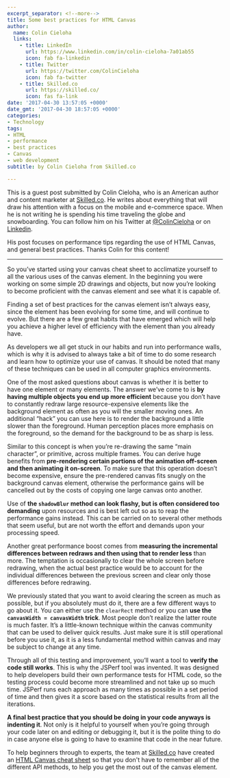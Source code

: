 ```yaml
---
excerpt_separator: <!--more-->
title: Some best practices for HTML Canvas
author:
  name: Colin Cieloha
  links:
    - title: LinkedIn
      url: https://www.linkedin.com/in/colin-cieloha-7a01ab55
      icon: fab fa-linkedin
    - title: Twitter
      url: https://twitter.com/ColinCieloha
      icon: fab fa-twitter
    - title: Skilled.co
      url: https://skilled.co/
      icon: fas fa-link
date: '2017-04-30 13:57:05 +0000'
date_gmt: '2017-04-30 18:57:05 +0000'
categories:
- Technology
tags:
- HTML
- performance
- best practices
- Canvas
- web development
subtitle: by Colin Cieloha from Skilled.co

---
```


This is a guest post submitted by Colin Cieloha, who is an American author and content marketer at [Skilled.co](https://skilled.co/). He writes about everything that will draw his attention with a focus on the mobile and e-commerce space. When he is not writing he is spending his time traveling the globe and snowboarding. You can follow him on his Twitter at [@ColinCieloha](https://twitter.com/ColinCieloha) or on [Linkedin](https://www.linkedin.com/in/colin-cieloha-7a01ab55).

His post focuses on performance tips regarding the use of HTML Canvas, and general best practices. Thanks Colin for this content!

---

So you&rsquo;ve started using your canvas cheat sheet to acclimatize yourself to all the various uses of the canvas element. In the beginning you were working on some simple 2D drawings and objects, but now you&rsquo;re looking to become proficient with the canvas element and see what it is capable of.

Finding a set of best practices for the canvas element isn&rsquo;t always easy, since the element has been evolving for some time, and will continue to evolve. But there are a few great habits that have emerged which will help you achieve a higher level of efficiency with the element than you already have.

<!--more-->

As developers we all get stuck in our habits and run into performance walls, which is why it is advised to always take a bit of time to do some research and learn how to optimize your use of canvas. It should be noted that many of these techniques can be used in all computer graphics environments.

One of the most asked questions about canvas is whether it is better to have one element or many elements. The answer we&rsquo;ve come to is **by having multiple objects you end up more efficient** because you don&rsquo;t have to constantly redraw large resource-expensive elements like the background element as often as you will the smaller moving ones. An additional &ldquo;hack&rdquo; you can use here is to render the background a little slower than the foreground. Human perception places more emphasis on the foreground, so the demand for the background to be as sharp is less.

Similar to this concept is when you&rsquo;re re-drawing the same &ldquo;main character&rdquo;, or primitive, across multiple frames. You can derive huge benefits from **pre-rendering certain portions of the animation off-screen and then animating it on-screen**. To make sure that this operation doesn&rsquo;t become expensive, ensure the pre-rendered canvas fits snugly on the background canvas element, otherwise the performance gains will be cancelled out by the costs of copying one large canvas onto another.

Use of **the `shadowBlur` method can look flashy, but is often considered too demanding** upon resources and is best left out so as to reap the performance gains instead. This can be carried on to several other methods that seem useful, but are not worth the effort and demands upon your processing speed.

Another great performance boost comes from **measuring the incremental differences between redraws and then using that to render less** than more. The temptation is occasionally to clear the whole screen before redrawing, when the actual best practice would be to account for the individual differences between the previous screen and clear only those differences before redrawing.

We previously stated that you want to avoid clearing the screen as much as possible, but if you absolutely must do it, there are a few different ways to go about it. You can either use the `clearRect` method or you can **use the `canvasWidth = canvasWidth` trick**. Most people don&rsquo;t realize the latter route is much faster. It&rsquo;s a little-known technique within the canvas community that can be used to deliver quick results. Just make sure it is still operational before you use it, as it is a less fundamental method within canvas and may be subject to change at any time.

Through all of this testing and improvement, you&rsquo;ll want a tool to **verify the code still works**. This is why the JSPerf tool was invented. It was designed to help developers build their own performance tests for HTML code, so the testing process could become more streamlined and not take up so much time. JSPerf runs each approach as many times as possible in a set period of time and then gives it a score based on the statistical results from all the iterations.

**A final best practice that you should be doing in your code anyways is indenting it**. Not only is it helpful to yourself when you&rsquo;re going through your code later on and editing or debugging it, but it is the polite thing to do in case anyone else is going to have to examine that code in the near future.

To help beginners through to experts, the team at [Skilled.co](https://skilled.co/) have created an [HTML Canvas cheat sheet](https://skilled.co/html-canvas/) so that you don't have to remember all of the different API methods, to help you get the most out of the canvas element.
